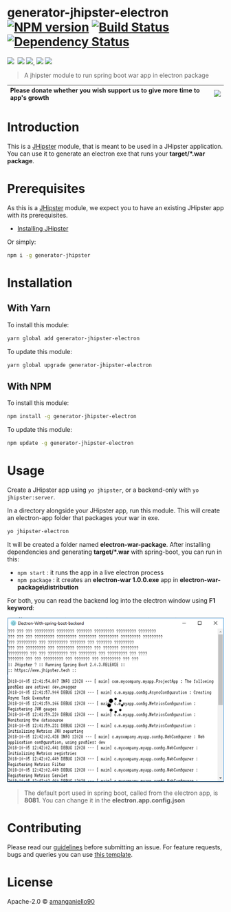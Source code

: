 # generator-jhipster-electron [![NPM version][npm-image]][npm-url] [![Build Status][travis-image]][travis-url] [![Dependency Status][daviddm-image]][daviddm-url]
<img src="https://img.shields.io/github/forks/amanganiello90/generator-jhipster-electron.svg">&nbsp;
<img src="https://img.shields.io/github/stars/amanganiello90/generator-jhipster-electron.svg">&nbsp;<a href="https://github.com/amanganiello90/generator-jhipster-electron/issues"><img src="https://img.shields.io/github/issues/amanganiello90/generator-jhipster-electron.svg">
</a>&nbsp;<img src="https://img.shields.io/github/license/amanganiello90/generator-jhipster-electron.svg">&nbsp;<img src="https://img.shields.io/github/downloads/amanganiello90/generator-jhipster-electron/total.svg">&nbsp;

> A jhipster module to run spring boot war app in electron package

|Please donate whether you wish support us to give more time to app's growth | [![](https://www.paypal.com/en_US/IT/i/btn/btn_donateCC_LG.gif)](https://www.paypal.com/cgi-bin/webscr?cmd=_s-xclick&hosted_button_id=XTC895QYD28TC)  |
|:------------------------------------------------------------------------------|:------------------------------------------------------------------------------------------------------------------------------------------------------|


# Introduction

This is a [JHipster](http://jhipster.github.io/) module, that is meant to be used in a JHipster application. You can use it to generate an electron exe that runs your **target/*.war package**.

# Prerequisites

As this is a [JHipster](http://www.jhipster.tech/) module, we expect you to have an existing JHipster app with its prerequisites.

- [Installing JHipster](https://www.jhipster.tech/installation.html)

Or simply:

```bash
npm i -g generator-jhipster
```

# Installation

## With Yarn

To install this module:

```bash
yarn global add generator-jhipster-electron
```

To update this module:

```bash
yarn global upgrade generator-jhipster-electron
```

## With NPM

To install this module:

```bash
npm install -g generator-jhipster-electron
```

To update this module:

```bash
npm update -g generator-jhipster-electron
```

# Usage

Create a JHipster app using `yo jhipster`, or a backend-only with `yo jhipster:server`. 

In a directory alongside your JHipster app, run this module. This will create an electron-app folder that packages your war in exe.

```bash
yo jhipster-electron
```

It will be created a folder named **electron-war-package**. After installing dependencies and generating **target/*.war** with spring-boot, you can run in this:

* `npm start` : it runs the app in a live electron process
* `npm package` : it creates an **electron-war 1.0.0.exe** app in **electron-war-package\distribution**

For both, you can read the backend log into the electron window using **F1 keyword**:

![Electron-Log](electron-log.png)


> The default port used in spring boot, called from the electron app, is **8081**. You can change it in the **electron.app.config.json**

# Contributing

Please read our [guidelines](/CONTRIBUTING.md#submitting-an-issue) before submitting an issue. For feature requests, bugs and queries you can use [this template][feature-template].

# License

Apache-2.0 © [amanganiello90](https://github.com/amanganiello90)

[npm-image]: https://img.shields.io/badge/npm-v8.10.0-green.svg
[npm-url]: https://npmjs.org/package/generator-jhipster-electron
[travis-image]: https://travis-ci.org/amanganiello90/generator-jhipster-electron.svg?branch=master
[travis-url]: https://travis-ci.org/amanganiello90/generator-jhipster-electron
[daviddm-image]: https://david-dm.org/amanganiello90/generator-jhipster-electron.svg?theme=shields.io
[daviddm-url]: https://david-dm.org/amanganiello90/generator-jhipster-electron
[feature-template]: https://github.com/amanganiello90/generator-jhipster-electron/issues/new?body=*%20**Overview%20of%20the%20request**%0A%0A%3C!--%20what%20is%20the%20query%20or%20request%20--%3E%0A%0A*%20**Motivation%20for%20or%20Use%20Case**%20%0A%0A%3C!--%20explain%20why%20this%20is%20a%20required%20for%20you%20--%3E%0A%0A%0A*%20**Browsers%20and%20Operating%20System**%20%0A%0A%3C!--%20is%20this%20a%20problem%20with%20all%20browsers%20or%20only%20IE8%3F%20--%3E%0A%0A%0A*%20**Related%20issues**%20%0A%0A%3C!--%20has%20a%20similar%20issue%20been%20reported%20before%3F%20--%3E%0A%0A*%20**Suggest%20a%20Fix**%20%0A%0A%3C!--%20if%20you%20can%27t%20fix%20this%20yourself%2C%20perhaps%20you%20can%20point%20to%20what%20might%20be%0A%20%20causing%20the%20problem%20(line%20of%20code%20or%20commit)%20--%3E
